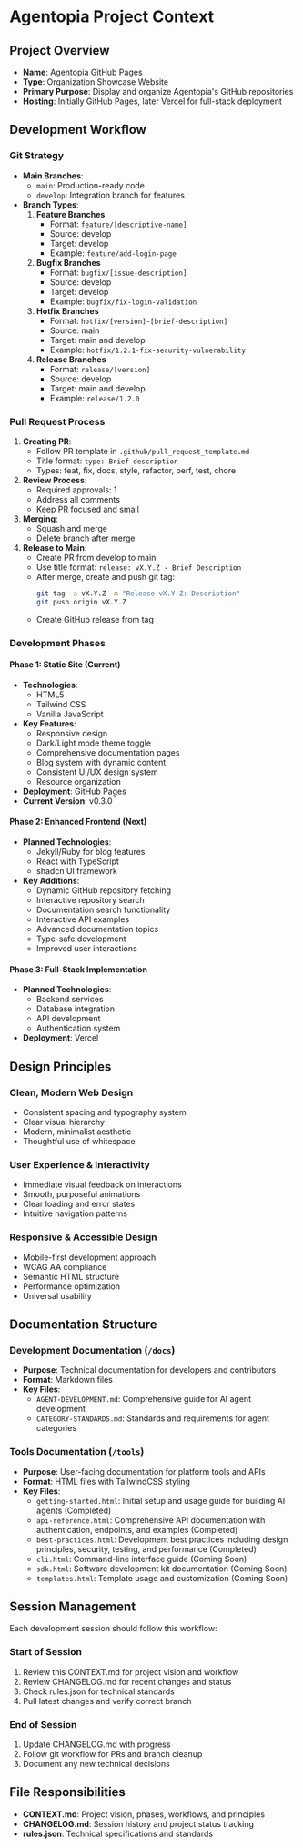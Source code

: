 # Agentopia Project Context

## Project Overview
- **Name**: Agentopia GitHub Pages
- **Type**: Organization Showcase Website
- **Primary Purpose**: Display and organize Agentopia's GitHub repositories
- **Hosting**: Initially GitHub Pages, later Vercel for full-stack deployment

## Development Workflow

### Git Strategy
- **Main Branches**:
  - `main`: Production-ready code
  - `develop`: Integration branch for features
- **Branch Types**:
  1. **Feature Branches**
     - Format: `feature/[descriptive-name]`
     - Source: develop
     - Target: develop
     - Example: `feature/add-login-page`
  2. **Bugfix Branches**
     - Format: `bugfix/[issue-description]`
     - Source: develop
     - Target: develop
     - Example: `bugfix/fix-login-validation`
  3. **Hotfix Branches**
     - Format: `hotfix/[version]-[brief-description]`
     - Source: main
     - Target: main and develop
     - Example: `hotfix/1.2.1-fix-security-vulnerability`
  4. **Release Branches**
     - Format: `release/[version]`
     - Source: develop
     - Target: main and develop
     - Example: `release/1.2.0`

### Pull Request Process
1. **Creating PR**:
   - Follow PR template in `.github/pull_request_template.md`
   - Title format: `type: Brief description`
   - Types: feat, fix, docs, style, refactor, perf, test, chore
2. **Review Process**:
   - Required approvals: 1
   - Address all comments
   - Keep PR focused and small
3. **Merging**:
   - Squash and merge
   - Delete branch after merge
4. **Release to Main**:
   - Create PR from develop to main
   - Use title format: `release: vX.Y.Z - Brief Description`
   - After merge, create and push git tag:
     ```bash
     git tag -a vX.Y.Z -m "Release vX.Y.Z: Description"
     git push origin vX.Y.Z
     ```
   - Create GitHub release from tag

### Development Phases

#### Phase 1: Static Site (Current)
- **Technologies**:
  - HTML5
  - Tailwind CSS
  - Vanilla JavaScript
- **Key Features**:
  - Responsive design
  - Dark/Light mode theme toggle
  - Comprehensive documentation pages
  - Blog system with dynamic content
  - Consistent UI/UX design system
  - Resource organization
- **Deployment**: GitHub Pages
- **Current Version**: v0.3.0

#### Phase 2: Enhanced Frontend (Next)
- **Planned Technologies**:
  - Jekyll/Ruby for blog features
  - React with TypeScript
  - shadcn UI framework
- **Key Additions**:
  - Dynamic GitHub repository fetching
  - Interactive repository search
  - Documentation search functionality
  - Interactive API examples
  - Advanced documentation topics
  - Type-safe development
  - Improved user interactions

#### Phase 3: Full-Stack Implementation
- **Planned Technologies**:
  - Backend services
  - Database integration
  - API development
  - Authentication system
- **Deployment**: Vercel

## Design Principles

### Clean, Modern Web Design
- Consistent spacing and typography system
- Clear visual hierarchy
- Modern, minimalist aesthetic
- Thoughtful use of whitespace

### User Experience & Interactivity
- Immediate visual feedback on interactions
- Smooth, purposeful animations
- Clear loading and error states
- Intuitive navigation patterns

### Responsive & Accessible Design
- Mobile-first development approach
- WCAG AA compliance
- Semantic HTML structure
- Performance optimization
- Universal usability

## Documentation Structure

### Development Documentation (`/docs`)
- **Purpose**: Technical documentation for developers and contributors
- **Format**: Markdown files
- **Key Files**:
  - `AGENT-DEVELOPMENT.md`: Comprehensive guide for AI agent development
  - `CATEGORY-STANDARDS.md`: Standards and requirements for agent categories

### Tools Documentation (`/tools`)
- **Purpose**: User-facing documentation for platform tools and APIs
- **Format**: HTML files with TailwindCSS styling
- **Key Files**:
  - `getting-started.html`: Initial setup and usage guide for building AI agents (Completed)
  - `api-reference.html`: Comprehensive API documentation with authentication, endpoints, and examples (Completed)
  - `best-practices.html`: Development best practices including design principles, security, testing, and performance (Completed)
  - `cli.html`: Command-line interface guide (Coming Soon)
  - `sdk.html`: Software development kit documentation (Coming Soon)
  - `templates.html`: Template usage and customization (Coming Soon)

## Session Management
Each development session should follow this workflow:

### Start of Session
1. Review this CONTEXT.md for project vision and workflow
2. Review CHANGELOG.md for recent changes and status
3. Check rules.json for technical standards
4. Pull latest changes and verify correct branch

### End of Session
1. Update CHANGELOG.md with progress
2. Follow git workflow for PRs and branch cleanup
3. Document any new technical decisions

## File Responsibilities
- **CONTEXT.md**: Project vision, phases, workflows, and principles
- **CHANGELOG.md**: Session history and project status tracking
- **rules.json**: Technical specifications and standards